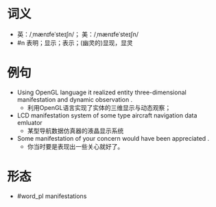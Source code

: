 # 词义
- 英：/ˌmænɪfeˈsteɪʃn/； 美：/ˌmænɪfeˈsteɪʃn/
- #n 表明；显示；表示；(幽灵的)显现，显灵
# 例句
- Using OpenGL language it realized entity three-dimensional manifestation and dynamic observation .
	- 利用OpenGL语言实现了实体的三维显示与动态观察；
- LCD manifestation system of some type aircraft navigation data emluator
	- 某型导航数据仿真器的液晶显示系统
- Some manifestation of your concern would have been appreciated .
	- 你当时要是表现出一些关心就好了。
# 形态
- #word_pl manifestations
